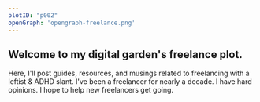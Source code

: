 ```yaml
---
plotID: "p002"
openGraph: 'opengraph-freelance.png'
---
```

## Welcome to my digital garden's freelance plot. 

 Here, I'll post guides, resources, and musings related to freelancing with a leftist & ADHD slant. I've been a freelancer for nearly a decade. I have hard opinions. I hope to help new freelancers get going.